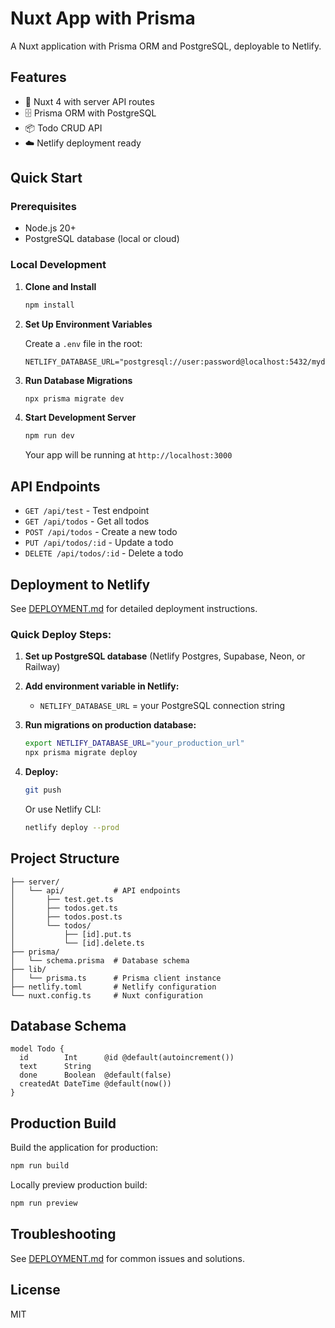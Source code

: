 # Nuxt App with Prisma

A Nuxt application with Prisma ORM and PostgreSQL, deployable to Netlify.

## Features

- 🚀 Nuxt 4 with server API routes
- 🗄️ Prisma ORM with PostgreSQL
- 📦 Todo CRUD API
- ☁️ Netlify deployment ready

## Quick Start

### Prerequisites

- Node.js 20+
- PostgreSQL database (local or cloud)

### Local Development

1. **Clone and Install**
   ```bash
   npm install
   ```

2. **Set Up Environment Variables**
   
   Create a `.env` file in the root:
   ```env
   NETLIFY_DATABASE_URL="postgresql://user:password@localhost:5432/mydb"
   ```

3. **Run Database Migrations**
   ```bash
   npx prisma migrate dev
   ```

4. **Start Development Server**
   ```bash
   npm run dev
   ```

   Your app will be running at `http://localhost:3000`

## API Endpoints

- `GET /api/test` - Test endpoint
- `GET /api/todos` - Get all todos
- `POST /api/todos` - Create a new todo
- `PUT /api/todos/:id` - Update a todo
- `DELETE /api/todos/:id` - Delete a todo

## Deployment to Netlify

See [DEPLOYMENT.md](./DEPLOYMENT.md) for detailed deployment instructions.

### Quick Deploy Steps:

1. **Set up PostgreSQL database** (Netlify Postgres, Supabase, Neon, or Railway)

2. **Add environment variable in Netlify:**
   - `NETLIFY_DATABASE_URL` = your PostgreSQL connection string

3. **Run migrations on production database:**
   ```bash
   export NETLIFY_DATABASE_URL="your_production_url"
   npx prisma migrate deploy
   ```

4. **Deploy:**
   ```bash
   git push
   ```
   Or use Netlify CLI:
   ```bash
   netlify deploy --prod
   ```

## Project Structure

```
├── server/
│   └── api/           # API endpoints
│       ├── test.get.ts
│       ├── todos.get.ts
│       ├── todos.post.ts
│       └── todos/
│           ├── [id].put.ts
│           └── [id].delete.ts
├── prisma/
│   └── schema.prisma  # Database schema
├── lib/
│   └── prisma.ts      # Prisma client instance
├── netlify.toml       # Netlify configuration
└── nuxt.config.ts     # Nuxt configuration
```

## Database Schema

```prisma
model Todo {
  id        Int      @id @default(autoincrement())
  text      String
  done      Boolean  @default(false)
  createdAt DateTime @default(now())
}
```

## Production Build

Build the application for production:

```bash
npm run build
```

Locally preview production build:

```bash
npm run preview
```

## Troubleshooting

See [DEPLOYMENT.md](./DEPLOYMENT.md) for common issues and solutions.

## License

MIT
